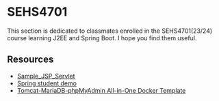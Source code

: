 # SEHS4701

This section is dedicated to classmates enrolled in the SEHS4701(23/24) course learning J2EE and Spring Boot. I hope you
find them useful.

## Resources

- [Sample_JSP_Servlet](https://github.com/andrewfung729/SEHS4701-Sample_JSP_Servlet.git)
- [Spring student demo](https://github.com/andrewfung729/SEHS4701-spring-studentdemo.git)
- [Tomcat-MariaDB-phpMyAdmin All-in-One Docker Template](https://github.com/andrewfung729/tomcat-mariadb-phpmyadmin-aio-docker.git)